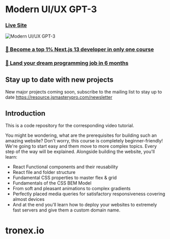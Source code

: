 # Modern UI/UX GPT-3

### [Live Site](https://gpt3-jsm.com/)

![Modern UI/UX GPT-3](https://i.ibb.co/TR5LW9z/image.png)

### [🌟 Become a top 1% Next.js 13 developer in only one course](https://jsmastery.pro/next13)

### [🚀 Land your dream programming job in 6 months](https://jsmastery.pro/masterclass)

## Stay up to date with new projects

New major projects coming soon, subscribe to the mailing list to stay up to date https://resource.jsmasterypro.com/newsletter

## Introduction

This is a code repository for the corresponding video tutorial.

You might be wondering, what are the prerequisites for building such an amazing website? Don't worry, this course is completely beginner-friendly! We're going to start easy and them move to more complex topics. Every step of the way will be explained. Alongside building the website, you'll learn:

-   React Functional components and their reusability
-   React file and folder structure
-   Fundamental CSS properties to master flex & grid
-   Fundamentals of the CSS BEM Model
-   From soft and pleasant animations to complex gradients
-   Perfectly placed media queries for satisfactory responsiveness covering almost devices
-   And at the end you'll learn how to deploy your websites to extremely fast servers and give them a custom domain name.
# tronex.io
